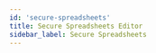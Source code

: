 ```yaml
---
id: 'secure-spreadsheets'
title: Secure Spreadsheets Editor
sidebar_label: Secure Spreadsheets
---
```

